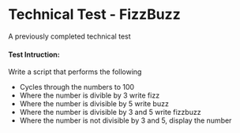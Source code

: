 # Technical Test - FizzBuzz
A previously completed technical test

#### Test Intruction:
Write a script that performs the following
- Cycles through the numbers to 100
- Where the number is divible by 3 write fizz
- Where the number is divisible by 5 write buzz
- Where the number is divisible by 3 and 5 write fizzbuzz
- Where the number is not divisible by 3 and 5, display the number
